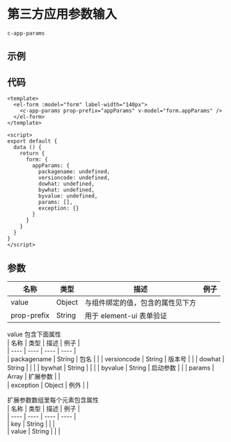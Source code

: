 # 第三方应用参数输入

`c-app-params`

## 示例

<Demo>
  <AppParamsDemo />
</Demo>

## 代码

```vue
<template>
  <el-form :model="form" label-width="140px">
    <c-app-params prop-prefix="appParams" v-model="form.appParams" />
  </el-form>
</template>

<script>
export default {
  data () {
    return {
      form: {
        appParams: {
          packagename: undefined,
          versioncode: undefined,
          dowhat: undefined,
          bywhat: undefined,
          byvalue: undefined,
          params: [],
          exception: {}
        }
      }
    }
  }
}
</script>
```

## 参数

| 名称        | 类型   | 描述                             | 例子 |
| ----------- | ------ | -------------------------------- | ---- |
| value       | Object | 与组件绑定的值，包含的属性见下方 |      |
| prop-prefix | String | 用于 element-ui 表单验证         |      |

value 包含下面属性  
| 名称 | 类型 | 描述 | 例子 |  
| ---- | ---- | ---- | ---- |  
| packagename | String | 包名 | |
| versioncode | String | 版本号 | |
| dowhat | String | | |
| bywhat | String | | |
| byvalue | String | 启动参数 | |
| params | Array | 扩展参数 | |  
| exception | Object | 例外 | |

扩展参数数组里每个元素包含属性  
| 名称 | 类型 | 描述 | 例子 |  
| ---- | ---- | ---- | ---- |  
| key | String | | |  
| value | String | | |
